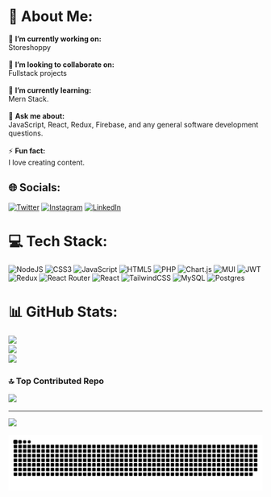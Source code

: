 # 💫 About Me:
🔭 **I’m currently working on:**  <br>Storeshoppy<br><br>👯 **I’m looking to collaborate on:**  <br>Fullstack projects<br><br>🌱 **I’m currently learning:**  <br>Mern Stack.<br><br>💬 **Ask me about:**  <br>JavaScript, React, Redux, Firebase, and any general software development questions.<br><br>⚡ **Fun fact:**  <br>I love creating content.


## 🌐 Socials:
[![Twitter](https://img.shields.io/badge/Twitter-%231DA1F2.svg?logo=Twitter&logoColor=white)](https://x.com/aadii_rawt) [![Instagram](https://img.shields.io/badge/Instagram-%23E4405F.svg?logo=Instagram&logoColor=white)](https://instagram.com/aadii_rawt) [![LinkedIn](https://img.shields.io/badge/LinkedIn-%230077B5.svg?logo=linkedin&logoColor=white)](https://linkedin.com/in/aditya-rawat-96701524b) 

# 💻 Tech Stack:
![NodeJS](https://img.shields.io/badge/node.js-6DA55F?style=for-the-badge&logo=node.js&logoColor=white) ![CSS3](https://img.shields.io/badge/css3-%231572B6.svg?style=for-the-badge&logo=css3&logoColor=white) ![JavaScript](https://img.shields.io/badge/javascript-%23323330.svg?style=for-the-badge&logo=javascript&logoColor=%23F7DF1E) ![HTML5](https://img.shields.io/badge/html5-%23E34F26.svg?style=for-the-badge&logo=html5&logoColor=white) ![PHP](https://img.shields.io/badge/php-%23777BB4.svg?style=for-the-badge&logo=php&logoColor=white) ![Chart.js](https://img.shields.io/badge/chart.js-F5788D.svg?style=for-the-badge&logo=chart.js&logoColor=white)  ![MUI](https://img.shields.io/badge/MUI-%230081CB.svg?style=for-the-badge&logo=material-ui&logoColor=white) ![JWT](https://img.shields.io/badge/JWT-black?style=for-the-badge&logo=JSON%20web%20tokens) ![Redux](https://img.shields.io/badge/redux-%23593d88.svg?style=for-the-badge&logo=redux&logoColor=white) ![React Router](https://img.shields.io/badge/React_Router-CA4245?style=for-the-badge&logo=react-router&logoColor=white) ![React](https://img.shields.io/badge/react-%2320232a.svg?style=for-the-badge&logo=react&logoColor=%2361DAFB) ![TailwindCSS](https://img.shields.io/badge/tailwindcss-%2338B2AC.svg?style=for-the-badge&logo=tailwind-css&logoColor=white)  ![MySQL](https://img.shields.io/badge/mysql-%2300f.svg?style=for-the-badge&logo=mysql&logoColor=white) ![Postgres](https://img.shields.io/badge/postgres-%23316192.svg?style=for-the-badge&logo=postgresql&logoColor=white) 
# 📊 GitHub Stats:
![](https://github-readme-stats.vercel.app/api?username=aadii-rawt&theme=dark&hide_border=false&include_all_commits=false&count_private=false)<br/>
![](https://github-readme-streak-stats.herokuapp.com/?user=aadii-rawat&theme=dark&hide_border=false)<br/>
![](https://github-readme-stats.vercel.app/api/top-langs/?username=aadii-rawt&theme=dark&hide_border=false&include_all_commits=false&count_private=false&layout=compact)

### 🔝 Top Contributed Repo
![](https://github-contributor-stats.vercel.app/api?username=aadii-rawt&limit=5&theme=tokyonight&combine_all_yearly_contributions=true)

---
[![](https://visitcount.itsvg.in/api?id=aadii-rawt&icon=0&color=0)](https://visitcount.itsvg.in)

<!-- Proudly created with GPRM ( https://gprm.itsvg.in ) -->
<picture>
  <source
    media="(prefers-color-scheme: dark)"
    srcset="https://raw.githubusercontent.com/platane/snk/output/github-contribution-grid-snake-dark.svg"
  />
  <source
    media="(prefers-color-scheme: light)"
    srcset="https://raw.githubusercontent.com/platane/snk/output/github-contribution-grid-snake.svg"
  />
  <img
    alt="github contribution grid snake animation"
    src="https://raw.githubusercontent.com/platane/snk/output/github-contribution-grid-snake.svg"
  />
</picture>



